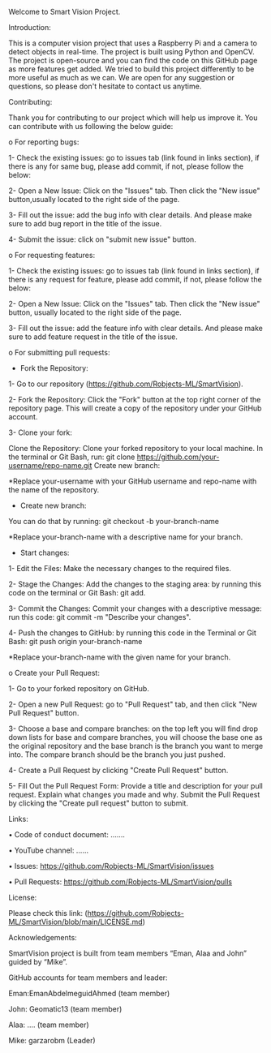 Welcome to Smart Vision Project.

Introduction:

This is a computer vision project that uses a Raspberry Pi and a camera to detect objects in real-time. The project is built using Python and OpenCV. The project is open-source and you can find the code on this GitHub page as more features get added. We tried to build this project differently to be more useful as much as we can. We are open for any suggestion or questions, so please don't hesitate to contact us anytime.

Contributing: 

Thank you for contributing to our project which will help us improve it. You can contribute with us following the below guide: 

o For reporting bugs: 

1-	Check the existing issues: go to issues tab (link found in links section), if there is any for same bug, please add commit, if not, please follow the below:

2- Open a New Issue: Click on the "Issues" tab. Then click the "New issue" button,usually located to the right side of the page.

3- Fill out the issue: add the bug info with clear details. And please make sure to add bug report in the title of the issue.

4- Submit the issue: click on "submit new issue" button.

o For requesting features: 

1-	Check the existing issues: go to issues tab (link found in links section), if there is any request for feature, please add commit, if not, please follow the below:

2-	Open a New Issue: Click on the "Issues" tab. Then click the "New issue" button, usually located to the right side of the page.

3-	Fill out the issue: add the feature info with clear details. And please make sure to add feature request in the title of the issue.

o For submitting pull requests: 

- Fork the Repository:

1- Go to our repository (https://github.com/Robjects-ML/SmartVision).

2- Fork the Repository: Click the "Fork" button at the top right corner of the repository page. This will create a copy of the repository under your GitHub account.

3-	Clone your fork: 

Clone the Repository: Clone your forked repository to your local machine. In the terminal or Git Bash, 
run: git clone https://github.com/your-username/repo-name.git Create new branch:

*Replace your-username with your GitHub username and repo-name with the name of the repository.

-	Create new branch:

You can do that by running: git checkout -b your-branch-name 

*Replace your-branch-name with a descriptive name for your branch.

- Start changes:

1-	Edit the Files: Make the necessary changes to the required files.

2-	Stage the Changes: Add the changes to the staging area: by running this code on the terminal or Git Bash: 
git add.

3-	 Commit the Changes: Commit your changes with a descriptive message: run this code: 
git commit -m "Describe your changes". 

4-	Push the changes to GitHub: by running this code in the Terminal or Git Bash: git push origin your-branch-name 

*Replace your-branch-name with the given name for your branch. 

o	Create your Pull Request:

1- Go to your forked repository on GitHub.

2- Open a new Pull Request: go to "Pull Request" tab, and then click "New Pull Request" button.

3- Choose a base and compare branches: on the top left you will find drop down lists for base and compare branches, you will choose the base one as the original repository and the base branch is the branch you want to merge into. The compare branch should be the branch you just pushed.

4- Create a Pull Request by clicking "Create Pull Request" button.

5- Fill Out the Pull Request Form: Provide a title and description for your pull request. Explain what changes you made and why.
Submit the Pull Request by clicking the "Create pull request" button to submit.

Links:

•	Code of conduct document: ……. <!-- need to add a link for code of conduct-->

•	YouTube channel: …… <!-- need to add a link for youtube channel-->

•	Issues: https://github.com/Robjects-ML/SmartVision/issues

•	Pull Requests: https://github.com/Robjects-ML/SmartVision/pulls

License: 

Please check this link: (https://github.com/Robjects-ML/SmartVision/blob/main/LICENSE.md)

Acknowledgements: 

SmartVision project is built from team members “Eman, Alaa and John” guided by “Mike”. 

GitHub accounts for team members and leader:

 Eman:EmanAbdelmeguidAhmed (team member)
 
John: Geomatic13 (team member)

Alaa: .... <!-- need to add Alaa's GitHub account--> (team member)

Mike: garzarobm (Leader)
